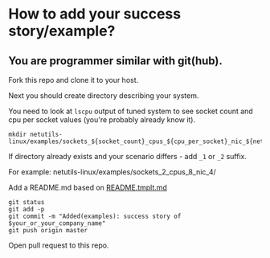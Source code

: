 # How to add your success story/example?

## You are programmer similar with git(hub).

Fork this repo and clone it to your host. 

Next you should create directory describing your system.

You need to look at `lscpu` output of tuned system to see socket count and cpu per socket values (you're probably already know it).

```
mkdir netutils-linux/examples/sockets_${socket_count}_cpus_${cpu_per_socket}_nic_${netdevs_count}
```

If directory already exists and your scenario differs - add `_1` or `_2` suffix.

For example: netutils-linux/examples/sockets_2_cpus_8_nic_4/

Add a README.md based on [README.tmplt.md](https://github.com/strizhechenko/netutils-linux/tree/master/examples)

```
git status
git add -p
git commit -m "Added(examples): success story of $your_or_your_company_name"
git push origin master
```

Open pull request to this repo.
